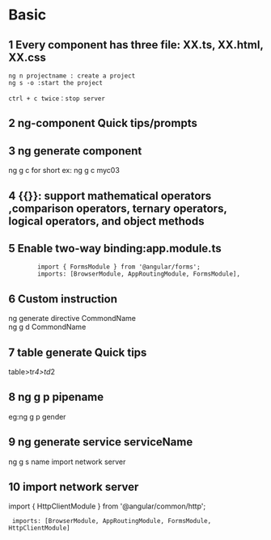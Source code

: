 # Basic
## 1 Every component has three file: XX.ts, XX.html, XX.css
	ng n projectname : create a project
	ng s -o :start the project
	
	ctrl + c twice：stop server
	
## 2 ng-component Quick tips/prompts

## 3 ng generate component
  ng g c for short ex: ng g c myc03
  
## 4 {{}}: support mathematical operators ,comparison operators, ternary operators, logical operators, and object methods

## 5 Enable two-way binding:app.module.ts
			import { FormsModule } from '@angular/forms';
			imports: [BrowserModule, AppRoutingModule, FormsModule],

## 6 Custom instruction
ng generate directive CommondName  
  ng g d CommondName
  
## 7 table generate Quick tips
table>tr*4>td*2

## 8 ng g p pipename
eg:ng g p gender

## 9 ng generate service serviceName
ng g s name
import network server	

## 10 import network server
  import { HttpClientModule } from '@angular/common/http';
  
	 imports: [BrowserModule, AppRoutingModule, FormsModule, HttpClientModule]
  



